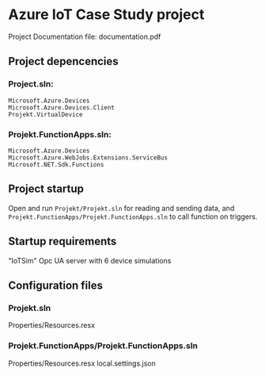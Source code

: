 
# Azure IoT Case Study project

Project Documentation file: documentation.pdf

## Project depencencies

### Project.sln:
```
Microsoft.Azure.Devices
Microsoft.Azure.Devices.Client
Projekt.VirtualDevice
```

### Projekt.FunctionApps.sln:
```
Microsoft.Azure.Devices
Microsoft.Azure.WebJobs.Extensions.ServiceBus
Microsoft.NET.Sdk.Functions
```

## Project startup

Open and run `Projekt/Projekt.sln` for reading and sending data, and `Projekt.FunctionApps/Projekt.FunctionApps.sln` to call function on triggers.

## Startup requirements

"IoTSim" Opc UA server with 6 device simulations

## Configuration files

### Projekt.sln
Properties/Resources.resx

### Projekt.FunctionApps/Projekt.FunctionApps.sln
Properties/Resources.resx
local.settings.json
